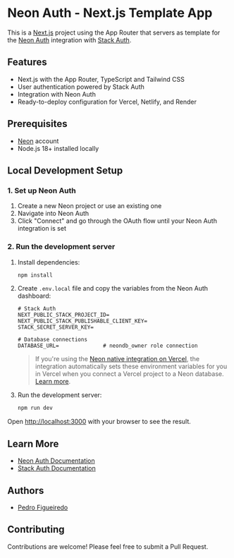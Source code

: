# Neon Auth - Next.js Template App

This is a [Next.js](https://nextjs.org) project using the App Router that servers as template for the [Neon Auth](https://neon.tech/docs/guides/neon-identity) integration with [Stack Auth](https://docs.stack-auth.com/overview).

## Features

- Next.js with the App Router, TypeScript and Tailwind CSS
- User authentication powered by Stack Auth
- Integration with Neon Auth
- Ready-to-deploy configuration for Vercel, Netlify, and Render

## Prerequisites

- [Neon](https://neon.tech) account
- Node.js 18+ installed locally

## Local Development Setup

### 1. Set up Neon Auth

1. Create a new Neon project or use an existing one
2. Navigate into Neon Auth
3. Click "Connect" and go through the OAuth flow until your Neon Auth integration is set

### 2. Run the development server

1. Install dependencies:

   ```bash
   npm install
   ```

2. Create `.env.local` file and copy the variables from the Neon Auth dashboard:

   ```
   # Stack Auth
   NEXT_PUBLIC_STACK_PROJECT_ID=
   NEXT_PUBLIC_STACK_PUBLISHABLE_CLIENT_KEY=
   STACK_SECRET_SERVER_KEY=

   # Database connections
   DATABASE_URL=              # neondb_owner role connection
   ```

   > If you're using the [Neon native integration on Vercel](https://vercel.com/marketplace/neon), the integration automatically sets these environment variables for you in Vercel when you connect a Vercel project to a Neon database. [Learn more](https://neon.tech/docs/guides/vercel-native-integration#environment-variables-set-by-the-integration).

3. Run the development server:

   ```bash
   npm run dev
   ```

Open [http://localhost:3000](http://localhost:3000) with your browser to see the result.

## Learn More

- [Neon Auth Documentation](https://neon.tech/docs/guides/neon-identity)
- [Stack Auth Documentation](https://docs.stack-auth.com/)

## Authors

- [Pedro Figueiredo](https://github.com/pffigueiredo)

## Contributing

Contributions are welcome! Please feel free to submit a Pull Request.
